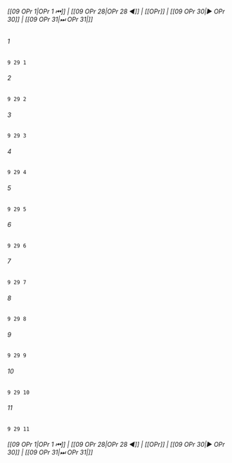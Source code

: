 
###### [[09 OPr 1|OPr 1 ⏮]] | [[09 OPr 28|OPr 28 ◀]] | [[OPr]] | [[09 OPr 30|▶ OPr 30]] | [[09 OPr 31|⏭ OPr 31|]]

###### 1
``` verse
9 29 1 
```
###### 2
``` verse
9 29 2 
```
###### 3
``` verse
9 29 3 
```
###### 4
``` verse
9 29 4 
```
###### 5
``` verse
9 29 5 
```
###### 6
``` verse
9 29 6 
```
###### 7
``` verse
9 29 7 
```
###### 8
``` verse
9 29 8 
```
###### 9
``` verse
9 29 9 
```
###### 10
``` verse
9 29 10 
```
###### 11
``` verse
9 29 11 
```

###### [[09 OPr 1|OPr 1 ⏮]] | [[09 OPr 28|OPr 28 ◀]] | [[OPr]] | [[09 OPr 30|▶ OPr 30]] | [[09 OPr 31|⏭ OPr 31|]]

